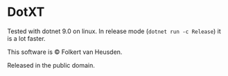 DotXT
=====

Tested with dotnet 9.0 on linux.
In release mode (`dotnet run -c Release`) it is a lot faster.


This software is © Folkert van Heusden.

Released in the public domain.
